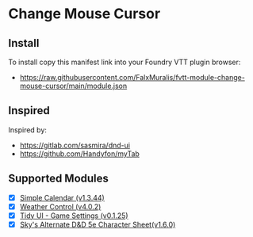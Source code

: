 # Change Mouse Cursor
## Install
To install copy this manifest link into your Foundry VTT plugin browser:

* https://raw.githubusercontent.com/FalxMuralis/fvtt-module-change-mouse-cursor/main/module.json

## Inspired
Inspired by:

* https://gitlab.com/sasmira/dnd-ui
* https://github.com/Handyfon/myTab

## Supported Modules

- [x] [Simple Calendar (v1.3.44)](https://github.com/vigoren/foundryvtt-simple-calendar)
- [x] [Weather Control (v4.0.2)](https://gitlab.com/jstebenne/foundryvtt-weather-control)
- [x] [Tidy UI - Game Settings (v0.1.25)](https://github.com/sdenec/tidy-ui_game-settings)
- [x] [Sky's Alternate D&D 5e Character Sheet(v1.6.0)](https://github.com/Sky-Captain-13/foundry/tree/master/alt5e)
